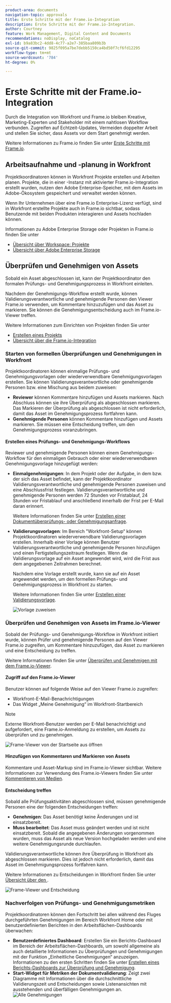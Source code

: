 ```yaml
---
product-area: documents
navigation-topic: approvals
title: Erste Schritte mit der Frame.io-Integration
description: Erste Schritte mit der Frame.io-Integration.
author: Courtney
feature: Work Management, Digital Content and Documents
recommendations: noDisplay, noCatalog
exl-id: b9a83bc2-4dd8-4c77-a2e7-385baa809b3b
source-git-commit: 9825f095a7be7debb5150ca4bd50f7cf6fd12295
workflow-type: tm+mt
source-wordcount: '784'
ht-degree: 0%

---
```


# Erste Schritte mit der Frame.io-Integration

Durch die Integration von Workfront und Frame.io bleiben Kreative, Marketing-Experten und Stakeholder mit einem nahtlosen Workflow verbunden. Zugreifen auf Echtzeit-Updates, Vermeiden doppelter Arbeit und stellen Sie sicher, dass Assets vor dem Start genehmigt werden.

Weitere Informationen zu Frame.io finden Sie unter [Erste Schritte mit Frame.io](https://support.frame.io/en/collections/49298-getting-started).

## Arbeitsaufnahme und -planung in Workfront

Projektkoordinatoren können in Workfront Projekte erstellen und Arbeiten planen. Projekte, die in einer -Instanz mit aktivierter Frame.io-Integration erstellt wurden, nutzen den Adobe Enterprise-Speicher, mit dem Assets im Adobe-Ökosystem gespeichert und verwaltet werden können.

Wenn Ihr Unternehmen über eine Frame.io Enterprise-Lizenz verfügt, sind in Workfront erstellte Projekte auch in Frame.io sichtbar, sodass Benutzende mit beiden Produkten interagieren und Assets hochladen können.

Informationen zu Adobe Enterprise Storage oder Projekten in Frame.io finden Sie unter

* [Übersicht über Workspace: Projekte](https://help.frame.io/en/articles/9101001-workspace-overview#h_d9f8654895)
* [Übersicht über Adobe Enterprise Storage](/help/quicksilver/review-and-approve-work/esm-overview.md)

## Überprüfen und Genehmigen von Assets

Sobald ein Asset abgeschlossen ist, kann der Projektkoordinator den formalen Prüfungs- und Genehmigungsprozess in Workfront einleiten.

Nachdem der Genehmigungs-Workflow erstellt wurde, können Validierungsverantwortliche und genehmigende Personen den Viewer Frame.io verwenden, um Kommentare hinzuzufügen und das Asset zu markieren. Sie können die Genehmigungsentscheidung auch im Frame.io-Viewer treffen.

Weitere Informationen zum Einrichten von Projekten finden Sie unter

* [Erstellen eines Projekts](/help/quicksilver/manage-work/projects/create-projects/create-project.md)
* [Übersicht über die Frame.io-Integration](/help/quicksilver/review-and-approve-work/native-integrations/frame-io/frame-int-overview.md)

### Starten von formellen Überprüfungen und Genehmigungen in Workfront

Projektkoordinatoren können einmalige Prüfungs- und Genehmigungsvorlagen oder wiederverwendbare Genehmigungsvorlagen erstellen. Sie können Validierungsverantwortliche oder genehmigende Personen bzw. eine Mischung aus beidem zuweisen:

* **Reviewer** können Kommentare hinzufügen und Assets markieren. Nach Abschluss können sie ihre Überprüfung als abgeschlossen markieren. Das Markieren der Überprüfung als abgeschlossen ist nicht erforderlich, damit das Asset im Genehmigungsprozess fortfahren kann.
* **Genehmigende Personen** können Kommentare hinzufügen und Assets markieren. Sie müssen eine Entscheidung treffen, um den Genehmigungsprozess voranzubringen.

#### Erstellen eines Prüfungs- und Genehmigungs-Workflows

Reviewer und genehmigende Personen können einem Genehmigungs-Workflow für den einmaligen Gebrauch oder einer wiederverwendbaren Genehmigungsvorlage hinzugefügt werden:

* **Einmalgenehmigungen**: In dem Projekt oder der Aufgabe, in dem bzw. der sich das Asset befindet, kann der Projektkoordinator Validierungsverantwortliche und genehmigende Personen zuweisen und eine Abschlussfrist festlegen. Validierungsverantwortliche und genehmigende Personen werden 72 Stunden vor Fristablauf, 24 Stunden vor Fristablauf und anschließend innerhalb der Frist per E-Mail daran erinnert.

  Weitere Informationen finden Sie unter [Erstellen einer Dokumentüberprüfungs- oder Genehmigungsanfrage](/help/quicksilver/review-and-approve-work/document-reviews-and-approvals/manage-document-approvals/create-a-document-approval.md).

* **Validierungsvorlagen**: Im Bereich &quot;Workfront-Setup“ können Projektkoordinatoren wiederverwendbare Validierungsvorlagen erstellen. Innerhalb einer Vorlage können Benutzer Validierungsverantwortliche und genehmigende Personen hinzufügen und einen Fertigstellungszeitraum festlegen. Wenn die Validierungsvorlage auf ein Asset angewendet wird, wird die Frist aus dem angegebenen Zeitrahmen berechnet.

  Nachdem eine Vorlage erstellt wurde, kann sie auf ein Asset angewendet werden, um den formellen Prüfungs- und Genehmigungsprozess in Workfront zu starten.

  Weitere Informationen finden Sie unter [Erstellen einer Validierungsvorlage](/help/quicksilver/review-and-approve-work/document-reviews-and-approvals/manage-document-approvals/create-approval-template.md).


  ![Vorlage zuweisen](assets/assign-template.png)

### Überprüfen und Genehmigen von Assets im Frame.io-Viewer

Sobald der Prüfungs- und Genehmigungs-Workflow in Workfront initiiert wurde, können Prüfer und genehmigende Personen auf den Viewer Frame.io zugreifen, um Kommentare hinzuzufügen, das Asset zu markieren und eine Entscheidung zu treffen.

Weitere Informationen finden Sie unter [Überprüfen und Genehmigen mit dem Frame.io-Viewer](/help/quicksilver/review-and-approve-work/document-reviews-and-approvals/review-with-frame.md).

#### Zugriff auf den Frame.io-Viewer

Benutzer können auf folgende Weise auf den Viewer Frame.io zugreifen:

* Workfront-E-Mail-Benachrichtigungen
* Das Widget „Meine Genehmigung“ im Workfront-Startbereich

>[!NOTE]
>
>Externe Workfront-Benutzer werden per E-Mail benachrichtigt und aufgefordert, eine Frame.io-Anmeldung zu erstellen, um Assets zu überprüfen und zu genehmigen.

![Frame-Viewer von der Startseite aus öffnen](assets/open-fio-viewwer.png)

#### Hinzufügen von Kommentaren und Markieren von Assets

Kommentare und Asset-Markup sind im Frame.io-Viewer sichtbar. Weitere Informationen zur Verwendung des Frame.io-Viewers finden Sie unter [Kommentieren von Medien](https://help.frame.io/en/articles/9105251-commenting-on-your-media).

#### Entscheidung treffen

Sobald alle Prüfungsaktivitäten abgeschlossen sind, müssen genehmigende Personen eine der folgenden Entscheidungen treffen:

* **Genehmigen**: Das Asset benötigt keine Änderungen und ist einsatzbereit.
* **Muss bearbeitet**: Das Asset muss geändert werden und ist nicht einsatzbereit. Sobald die angegebenen Änderungen vorgenommen wurden, muss das Asset als neue Version hochgeladen werden und eine weitere Genehmigungsrunde durchlaufen. <!--is the same approval workflow automatically applied? Does the coordinator have to do anything to get the approval going? -->

Validierungsverantwortliche können ihre Überprüfung in Workfront als abgeschlossen markieren. Dies ist jedoch nicht erforderlich, damit das Asset im Genehmigungsprozess fortfahren kann.

Weitere Informationen zu Entscheidungen in Workfront finden Sie unter [Übersicht über den &#x200B;](/help/quicksilver/review-and-approve-work/document-reviews-and-approvals/manage-document-approvals/document-approval-status.md).

![Frame-Viewer und Entscheidung](assets/decision-fio.png)


### Nachverfolgen von Prüfungs- und Genehmigungsmetriken

Projektkoordinatoren können den Fortschritt bei allen während des Fluges durchgeführten Genehmigungen im Bereich Workfront Home oder mit benutzerdefinierten Berichten in den Arbeitsflächen-Dashboards überwachen:

* **Benutzerdefiniertes Dashboard**: Erstellen Sie ein Berichts-Dashboard im Bereich der Arbeitsflächen-Dashboards, um sowohl allgemeine als auch detaillierte Informationen zu Überprüfungen und Genehmigungen mit der Funktion „Einheitliche Genehmigungen“ anzuzeigen. Informationen zu den ersten Schritten finden Sie unter [Erstellen eines Berichts-Dashboards zur Überprüfung und Genehmigung](/help/quicksilver/review-and-approve-work/document-reviews-and-approvals/create-review-and-approval-dashboard.md).
* **Start-Widget für Metriken der Dokumentvalidierung**: Zeigt zwei Diagramme mit Informationen über die durchschnittliche Validierungszeit und Entscheidungen sowie Listenansichten mit ausstehenden und überfälligen Genehmigungen an.
  ![Alle Genehmigungen](assets/all-approvals.png)